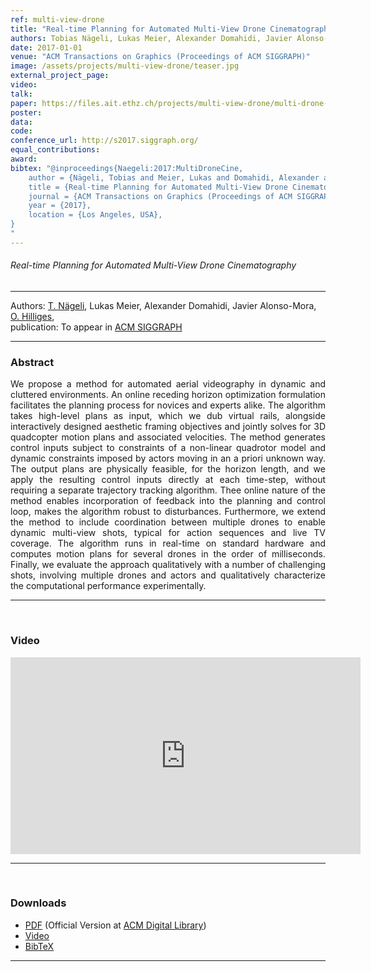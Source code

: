 ```yaml
---
ref: multi-view-drone
title: "Real-time Planning for Automated Multi-View Drone Cinematography"
authors: Tobias Nägeli, Lukas Meier, Alexander Domahidi, Javier Alonso-Mora, Otmar Hilliges
date: 2017-01-01
venue: "ACM Transactions on Graphics (Proceedings of ACM SIGGRAPH)"
image: /assets/projects/multi-view-drone/teaser.jpg
external_project_page: 
video: 
talk: 
paper: https://files.ait.ethz.ch/projects/multi-view-drone/multi-drone-video.pdf
poster: 
data: 
code: 
conference_url: http://s2017.siggraph.org/
equal_contributions: 
award: 
bibtex: "@inproceedings{Naegeli:2017:MultiDroneCine,
	author = {Nägeli, Tobias and Meier, Lukas and Domahidi, Alexander and Alonso-Mora, Javier and Hilliges, Otmar},
	title = {Real-time Planning for Automated Multi-View Drone Cinematography},
	journal = {ACM Transactions on Graphics (Proceedings of ACM SIGGRAPH)},
	year = {2017},
	location = {Los Angeles, USA},
}
"
---
```


<h6> Real-time Planning for Automated Multi-View Drone Cinematography </h6>
<hr />

<div class="fullcol">
    <div class="teaser-info-projectpage">
            <span class="normalcap">Authors:</span>
            <span class="authorcap">
             <nobr><a href="<?php ait_root_dir();?>people/naegelit/" title="Tobias Nägeli">T. Nägeli</a>, </nobr>
            <nobr>Lukas Meier, </nobr>
            <nobr>Alexander Domahidi, </nobr>
            <nobr>Javier Alonso-Mora, </nobr>
            <nobr><a href="<?php ait_root_dir();?>people/hilliges/" title="Otmar Hilliges">O. Hilliges</a>, </nobr>
            </span>
            <br/>
            <span class="normalcap"><nobr>publication: </nobr></span>
            <span class="authorcap">
                <nobr>To appear in </nobr> <a class="a-text-ext" href="http://s2017.siggraph.org/" title="ACM SIGGRAPH">ACM SIGGRAPH</a><br/>
            </span>
        <hr />
    </div>
</div>
<div class="fullcol">
    <h3>Abstract</h3>
    <p align="justify">
        We propose a method for automated aerial videography in dynamic and cluttered
environments. An online receding horizon optimization formulation
facilitates the planning process for novices and experts alike. The algorithm
takes high-level plans as input, which we dub virtual rails, alongside interactively
designed aesthetic framing objectives and jointly solves for 3D
quadcopter motion plans and associated velocities. The method generates
control inputs subject to constraints of a non-linear quadrotor model and
dynamic constraints imposed by actors moving in an a priori unknown
way. The output plans are physically feasible, for the horizon length, and
we apply the resulting control inputs directly at each time-step, without
requiring a separate trajectory tracking algorithm. Thee online nature of the
method enables incorporation of feedback into the planning and control loop,
makes the algorithm robust to disturbances. Furthermore, we extend the
method to include coordination between multiple drones to enable dynamic
multi-view shots, typical for action sequences and live TV coverage. The
algorithm runs in real-time on standard hardware and computes motion
plans for several drones in the order of milliseconds. Finally, we evaluate
the approach qualitatively with a number of challenging shots, involving
multiple drones and actors and qualitatively characterize the computational
performance experimentally.
    </p>
    <hr />
    <br/>
</div>
    <div class="fullcol">
<h3>Video</h3>
    <div class="video">
       <iframe width="560" height="315" src="https://www.youtube.com/embed/0tXxxomJ4FE" frameborder="0" allowfullscreen></iframe>
    </div>
    <hr />
    <br/>
</div>
<!--
<div class="fullcol">
    <img class="fullcol" src="<?php ait_root_dir();?>projects/2016/puppet/teaser.png" alt="Teaser-Picture" />
    <div class="fullcol">
        <p align="justify">
            <span class="figurecap">
        Taking a rigged 3D character with many degrees of freedom as input, we
        propose a method to automatically compute assembly instructions for a
        modular tangible controller, consisting only of a small set of joints.
   	A novel hardware joint parametrization provides a user-experience akin to inverse kinematics.
   	After assembly the device is bound to the rig and enables animators to traverse a large space of poses via fluid manipulations.
   	Here we control 110 bones in the dragon character with only 8 physical joints and 2 splitters.
   	Detailed pose nuances are preserved by a real time pose interpolation strategy.
            </span>
        </p>
        <hr />
        <br/>
    </div>
</div>

<div class="fullcol">
    <h3>Abstract</h3>
    <p align="justify">
We propose a novel approach to digital character animation, combining the benefits of tangible input devices and sophisticated rig animation algorithms.
        A symbiotic software and hardware approach facilitates the animation process for novice and expert users alike. We overcome limitations inherent to all previous tangible devices by allowing users to directly control complex rigs using only a small set (5-10) of physical controls.
        This avoids oversimplification of the pose space and excessively bulky device configurations.
        Our algorithm derives a small device configuration from complex character rigs, often containing hundreds of degrees of freedom,
        and a set of sparse sample poses.
        Importantly, only the most influential degrees of freedom are controlled directly, yet detailed motion is preserved
        based on a pose interpolation technique.
        We designed a modular collection of joints and splitters, which can be assembled to represent a wide variety of skeletons.
        Each joint piece combines a universal joint and two twisting elements, allowing to accurately sense its configuration.
        The mechanical design provides a smooth inverse kinematics-like user experience and is not prone to gimbal locking.
        We integrate our method with the professional 3D software Autodesk Maya&reg; and discuss a variety of results created with characters available online.
        Comparative user experiments show significant improvements over the closest state-of-the-art in terms of accuracy and time in a keyframe posing task.
    </p>
    <hr />
    <br/>
</div>

<div class="fullcol">
<h3>Video</h3>
    <div class="video">
       <iframe width="560" height="315" src="https://www.youtube.com/embed/te12_chaoOE" frameborder="0" allowfullscreen></iframe>
    </div>
    <hr />
    <br/>
</div>

<div class="fullcol">
    <h3>System overview</h3>
    <img class="fullcol" src="<?php ait_root_dir();?>projects/2016/puppet/repesentative_img_final.png" alt="Sys-Overview-Picture" />
    <div class="fullcol">
        <p align="left">
            <span class="figurecap">
                 Illustration of our pipeline from input character to fluid tangible animation using an optimized device configuration. The horse has 29 bones, controlled by 8 joints.
            </span>
        </p>
        <hr />
        <br/>
    </div>
</div>
-->



<div class="fullcol">
 <h3>Downloads</h3>
    <ul class="linklist">
            <li class="a-pdf"><a target="_blank" title="PDF" href="<?php ait_root_dir();?>projects/2017/multi-drone-video/multi-drone-video.pdf">PDF</a> (Official Version at <a href="http://dx.doi.org/10.1145/3072959.3073712" target="_blank">ACM Digital Library</a>)</li>
           <li class="a-vid"><a target="_blank" title="Video" href="<?php ait_root_dir();?>projects/2017/multi-drone-video/downloads/VirtualRails.mp4">Video</a></li>
            <li class="a-bib"><a target="_blank" title="BibTex" href="<?php ait_root_dir();?>projects/2017/multi-drone-video/naegeli2017siggraph.bib">BibTeX</a></li>
    </ul>
    <hr />
    <br/>
</div>

<!--
<div class="fullcol">
    <h3>Gallery</h3>
    <br/>
    <img class="fullcol" src="<?php ait_root_dir();?>projects/2016/puppet/gallery.png" alt="Gallery-Picture" />
    <p align="justify">
        <span class="figurecap">
            Depending on the available kit, device build instruction plans with different complexity are generated by our algorithm. Note that
the models have much higher degrees of freedom than the generated control structures. The inputs were (nr. bones/nr. sample poses): Horse:
(29/25 galloping, going up) – Dragon: (110/12 flying, some walking); Scorpion (62/20 walking, attacking); Dancer (22/6). Note that the
device for the Dancer is asymmetric due to the asymmetry in the input poses: the left arm of the character moves almost rigidly with the torso
and it is thus not necessary to have any joint controlling the left arm.
        </span>
    </p>
    <hr />
</div>

<div class="fullcol">
    <h3>Acknowledgments</h3>
    <p align="justify">
We are grateful to C&eacute;dric Pradalier and Evgeni Sorkine for invalu-
able discussions and engineering support, to Sebastian Schoellham-
mer for his assistance on 3D modeling and rigging in Maya, to
Olga Diamanti for composing the accompanying video, to C&eacute;cile Edwards-Rietmann for narrating it and to Jeannine Wymann for her
help in assembling the prototypes. We also thank our
user study participants. This work was supported in part by the SNF grant
200021_162958 and the ERC grant iModel (StG-2012-306877). Alec Jacobson
is funded in part by NSF grants IIS-14-09286 and IIS-17257.
    </p>
    <hr />
    <br/>
    <br/>
</div>
-->
